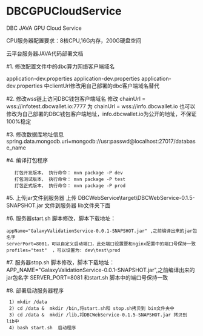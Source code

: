 # DBCGPUCloudService
DBC  JAVA GPU Cloud Service

CPU服务器配置要求：8核CPU,16G内存，200G硬盘空间


云平台服务器JAVA代码部署文档

#1. 修改配置文件中的dbc算力网络客户端域名

  application-dev.properties  application-dev.properties   application-dev.properties 中clientUrl修改用自己部署的dbc客户端域名替代
  
#2. 修改wss链上访问DBC钱包客户端域名
  修改 chainUrl = wss://infotest.dbcwallet.io:7777 为 chainUrl = wss://info.dbcwallet.io
  也可以修改为自己部署的DBC钱包客户端地址，info.dbcwallet.io为公开的地址，不保证100%稳定
  
#3. 修改数据库地址信息
  spring.data.mongodb.uri=mongodb://usr:passwd@localhost:27017/database_name
  
#4. 编译打包程序
```shell
   打包开发版本， 执行命令： mvn package -P dev
   打包测试版本， 执行命令： mvn package -P test
   打包正式版本， 执行命令： mvn package -P prod
```
#5. 上传jar文件到服务器
   上传 DBCWebService\target\DBCWebService-0.1.5-SNAPSHOT.jar 文件到服务器 lib文件夹下面
   
#6. 服务器start.sh 脚本修改，脚本下载地址：
   ```shell
   appName="GalaxyValidationService-0.0.1-SNAPSHOT.jar" ,之前编译出来的jar包名字
   serverPort=8081，可以自定义启动端口，此处端口设置要和nginx配置中的端口号保持一致
   profiles="test"  ，可以设置为: dev\test\prod
   ```
   
#7. 服务器stop.sh 脚本修改，脚本下载地址：
   APP_NAME="GalaxyValidationService-0.0.1-SNAPSHOT.jar",之前编译出来的jar包名字
   SERVER_PORT=8081 和start.sh 脚本中的端口号保持一致
   
#8. 部署启动服务器程序
  ```shell
   1) mkdir /data
   2) cd /data &  mkdir /bin,将start.sh和 stop.sh拷贝到 bin文件夹中
   3) cd /data &  mkdir /lib,将DBCWebService-0.1.5-SNAPSHOT.jar 拷贝到 lib中
   4) bash start.sh  启动程序
   ```